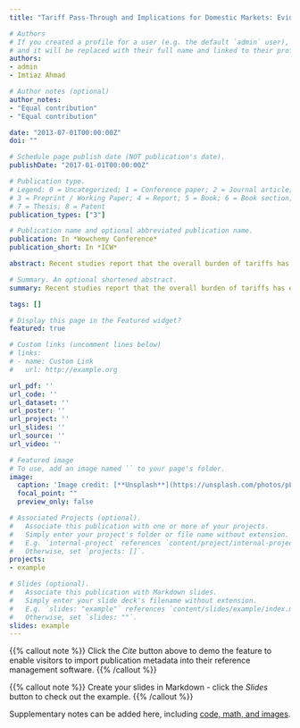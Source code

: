 ```yaml
---
title: "Tariff Pass-Through and Implications for Domestic Markets: Evidence from U.S. Steel Imports"

# Authors
# If you created a profile for a user (e.g. the default `admin` user), write the username (folder name) here 
# and it will be replaced with their full name and linked to their profile.
authors:
- admin
- Imtiaz Ahmad

# Author notes (optional)
author_notes:
- "Equal contribution"
- "Equal contribution"

date: "2013-07-01T00:00:00Z"
doi: ""

# Schedule page publish date (NOT publication's date).
publishDate: "2017-01-01T00:00:00Z"

# Publication type.
# Legend: 0 = Uncategorized; 1 = Conference paper; 2 = Journal article;
# 3 = Preprint / Working Paper; 4 = Report; 5 = Book; 6 = Book section;
# 7 = Thesis; 8 = Patent
publication_types: ["3"]

# Publication name and optional abbreviated publication name.
publication: In *Wowchemy Conference*
publication_short: In *ICW*

abstract: Recent studies report that the overall burden of tariffs has entirely passed to U.S. firms and consumers in terms of higher import prices. However, using 10-digits import data from U.S. Customs for 2018-2019, we find that import prices of steel products behaved differently: First, foreign exporters have gradually decreased their prices, sharing almost 50 percent of the burden of increased tariffs for all steel products mostly determined by industrial supplies and materials. Second, the price and import elasticities for consumer steel products are substantially higher at 5 and - 8, respectively. Third, the immediate increase in prices of industrial supplies was near 100 percent, which decreased to slightly below 50 percent in the long run. The elasticity of imports increased over time to near 1 in the long run. The imports of steel products, which have moved in tandem with domestic steel consumption over the last ten years, exhibited a diverging trend after the imposition of tariffs. The steel imports had declined from 34.5 in 2017 to 26.3 million metric tons in 2019. During the same period, domestic production increased from 81.6 to 87.9 million metric tons, almost equal to the peak production the U.S. achieved in 2012 and 2014.

# Summary. An optional shortened abstract.
summary: Recent studies report that the overall burden of tariffs has entirely passed to U.S. firms and consumers in terms of higher import prices. However, using 10-digits import data from U.S. Customs for 2018-2019, we find that import prices of steel products behaved differently: First, foreign exporters have gradually decreased their prices, sharing almost 50 percent of the burden of increased tariffs for all steel products mostly determined by industrial supplies and materials. Second, the price and import elasticities for consumer steel products are substantially higher at 5 and - 8, respectively. Third, the immediate increase in prices of industrial supplies was near 100 percent, which decreased to slightly below 50 percent in the long run. The elasticity of imports increased over time to near 1 in the long run. The imports of steel products, which have moved in tandem with domestic steel consumption over the last ten years, exhibited a diverging trend after the imposition of tariffs. The steel imports had declined from 34.5 in 2017 to 26.3 million metric tons in 2019. During the same period, domestic production increased from 81.6 to 87.9 million metric tons, almost equal to the peak production the U.S. achieved in 2012 and 2014.

tags: []

# Display this page in the Featured widget?
featured: true

# Custom links (uncomment lines below)
# links:
# - name: Custom Link
#   url: http://example.org

url_pdf: ''
url_code: ''
url_dataset: ''
url_poster: ''
url_project: ''
url_slides: ''
url_source: ''
url_video: ''

# Featured image
# To use, add an image named `` to your page's folder. 
image:
  caption: 'Image credit: [**Unsplash**](https://unsplash.com/photos/pLCdAaMFLTE)'
  focal_point: ""
  preview_only: false

# Associated Projects (optional).
#   Associate this publication with one or more of your projects.
#   Simply enter your project's folder or file name without extension.
#   E.g. `internal-project` references `content/project/internal-project/index.md`.
#   Otherwise, set `projects: []`.
projects:
- example

# Slides (optional).
#   Associate this publication with Markdown slides.
#   Simply enter your slide deck's filename without extension.
#   E.g. `slides: "example"` references `content/slides/example/index.md`.
#   Otherwise, set `slides: ""`.
slides: example
---
```


{{% callout note %}}
Click the *Cite* button above to demo the feature to enable visitors to import publication metadata into their reference management software.
{{% /callout %}}

{{% callout note %}}
Create your slides in Markdown - click the *Slides* button to check out the example.
{{% /callout %}}

Supplementary notes can be added here, including [code, math, and images](https://wowchemy.com/docs/writing-markdown-latex/).
